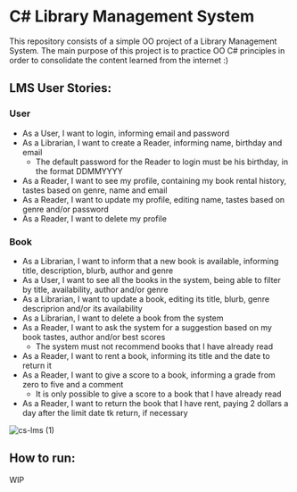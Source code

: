# C# Library Management System
This repository consists of a simple OO project of a Library Management System. The main purpose of this project is to practice OO C# principles in order to consolidate the content learned from the internet :)

## LMS User Stories:
### User
- As a User, I want to login, informing email and password
- As a Librarian, I want to create a Reader, informing name, birthday and email
  - The default password for the Reader to login must be his birthday, in the format DDMMYYYY
- As a Reader, I want to see my profile, containing my book rental history, tastes based on genre, name and email
- As a Reader, I want to update my profile, editing name, tastes based on genre and/or password
- As a Reader, I want to delete my profile

### Book
- As a Librarian, I want to inform that a new book is available, informing title, description, blurb, author and genre
- As a User, I want to see all the books in the system, being able to filter by title, availability, author and/or genre
- As a Librarian, I want to update a book, editing its title, blurb, genre descriprion and/or its availability
- As a Librarian, I want to delete a book from the system
- As a Reader, I want to ask the system for a suggestion based on my book tastes, author and/or best scores
  - The system must not recommend books that I have already read
- As a Reader, I want to rent a book, informing its title and the date to return it
- As a Reader, I want to give a score to a book, informing a grade from zero to five and a comment
  - It is only possible to give a score to a book that I have already read
- As a Reader, I want to return the book that I have rent, paying 2 dollars a day after the limit date tk return, if necessary

![cs-lms (1)](https://github.com/user-attachments/assets/7be971b5-b244-4a98-b5f0-0b41c5f0c031)



## How to run:
WIP
